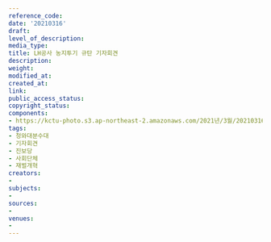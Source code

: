 ```yaml
---
reference_code: 
date: '20210316'
draft: 
level_of_description: 
media_type: 
title: LH공사 농지투기 규탄 기자회견
description: 
weight: 
modified_at: 
created_at: 
link: 
public_access_status: 
copyright_status: 
components:
- https://kctu-photo.s3.ap-northeast-2.amazonaws.com/2021년/3월/20210316-LH공사+농지투기+규탄+기자회견_청와대분수대_기자회견_진보당_사회단체_재벌개혁/_1DX0273.jpg
tags:
- 청와대분수대
- 기자회견
- 진보당
- 사회단체
- 재벌개혁
creators:
- 
subjects:
- 
sources:
- 
venues:
- 
---
```

